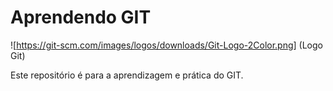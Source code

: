 # Aprendendo GIT 

![https://git-scm.com/images/logos/downloads/Git-Logo-2Color.png] (Logo Git)

Este repositório é para a aprendizagem e prática do GIT.
